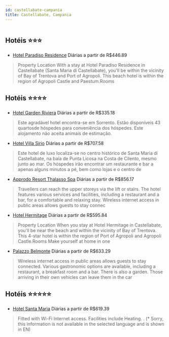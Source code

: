 ```yaml
---
id: castellabate-campania
title: Castellabate, Campania
---
```


<center><img src="https://assets.cosmos-data.com/1/0072e077cfdd91ca11eadf2858d639ee/644906.jpg" alt="" /></center>


## Hotéis ⭐️⭐️⭐️

-    [Hotel Paradiso Residence](https://www.hurb.com/aud/https://www.hurb.com/hoteis/castellabate/hotel-paradiso-residence-JNP-JP944254?cmp=18055) Diárias a partir de R$446.89
   > Property Location With a stay at Hotel Paradiso Residence in Castellabate (Santa Maria di Castellabate), you&apos;ll be within the vicinity of Bay of Trentova and Port of Agropoli. This beach hotel is within the region of Agropoli Castle and Paestum.Rooms

## Hotéis ⭐️⭐️⭐️⭐️

-    [Hotel Garden Riviera](https://www.hurb.com/aud/https://www.hurb.com/hoteis/castellabate/hotel-garden-riviera-JNP-JP534317?cmp=18055) Diárias a partir de R$335.18
   > Este agradável hotel encontra-se em Sorrento. Estão disponíveis 43 quartosde hóspedes para conveniência dos hóspedes. Este alojamento não aceita animais de estimação. 
-    [Hotel Villa Sirio](https://www.hurb.com/aud/https://www.hurb.com/hoteis/castellabate/hotel-villa-sirio-JNP-JP744589?cmp=18055) Diárias a partir de R$707.58
   > Este hotel de luxo localiza-se no centro histórico de Santa Maria di Castellabate, na baía de Punta Licosa na Costa de Cilento, mesmo junto ao mar. Os hóspedes irão encontrar um restaurante e bar a apenas alguns minutos a pé, bem como lojas e o centro de 
-    [Approdo Resort Thalasso Spa](https://www.hurb.com/aud/https://www.hurb.com/hoteis/castellabate/approdo-resort-thalasso-spa-JNP-JP257093?cmp=18055) Diárias a partir de R$856.17
   > Travellers can reach the upper storeys via the lift or stairs. The hotel features various services and facilities, including a restaurant and a bar, for a comfortable and relaxing stay. Wireless internet access in public areas allows guests to stay connec
-    [Hotel Hermitage](https://www.hurb.com/aud/https://www.hurb.com/hoteis/castellabate/hotel-hermitage-JNP-JP418892?cmp=18055) Diárias a partir de R$595.84
   > Property Location When you stay at Hotel Hermitage in Castellabate, you&apos;ll be near the beach and within the vicinity of Bay of Trentova. This 4-star hotel is within the region of Port of Agropoli and Agropoli Castle.Rooms Make yourself at home in one
-    [Palazzo Belmonte](https://www.hurb.com/aud/https://www.hurb.com/hoteis/castellabate/palazzo-belmonte-JNP-JP393012?cmp=18055) Diárias a partir de R$633.29
   > Wireless internet access in public areas allows guests to stay connected. Various gastronomic options are available, including a restaurant, a breakfast room and a bar. There is also a garden. Those arriving in their own vehicles can leave them in the car

## Hotéis ⭐️⭐️⭐️⭐️⭐️

-    [Hotel Santa Maria](https://www.hurb.com/aud/https://www.hurb.com/hoteis/castellabate/hotel-santa-maria-JNP-JP02393V?cmp=18055) Diárias a partir de R$619.39
   > Fitted with Wi-Fi Internet access. Facilities include Heating. . (* Sorry, this information is not available in the selected language and is shown in EN) 
